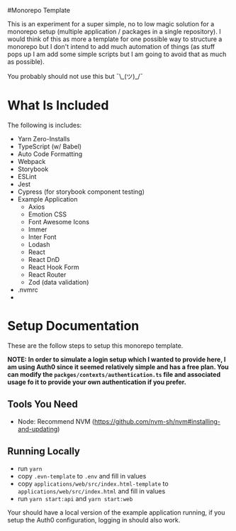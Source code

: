 #Monorepo Template

This is an experiment for a super simple, no to low magic solution for a monorepo setup (multiple application / packages in a single repository). I would think of this as more a template for one possible way to structure a monorepo but I don't intend to add much automation of things (as stuff pops up I am add some simple scripts but I am going to avoid that as much as possible).

You probably should not use this but ¯\\\_(ツ)_/¯

# What Is Included

The following is includes:

- Yarn Zero-Installs
- TypeScript (w/ Babel)
- Auto Code Formatting
- Webpack
- Storybook
- ESLint
- Jest
- Cypress (for storybook component testing)
- Example Application
  - Axios
  - Emotion CSS
  - Font Awesome Icons
  - Immer
  - Inter Font
  - Lodash
  - React
  - React DnD
  - React Hook Form
  - React Router
  - Zod (data validation)
- .nvmrc
- 

# Setup Documentation

These are the follow steps to setup this monorepo template.

**NOTE: In order to simulate a login setup which I wanted to provide here, I am using Auth0 since it seemed relatively simple and has a free plan. You can modify the `packges/contexts/authentication.ts` file and associated usage fo it to provide your own authentication if you prefer.**

## Tools You Need

- Node: Recommend NVM (https://github.com/nvm-sh/nvm#installing-and-updating)

## Running Locally

- run `yarn`
- copy `.evn-template` to `.env` and fill in values
- copy `applications/web/src/index.html-template` to `applications/web/src/index.html` and fill in values
- run `yarn start:api` and `yarn start:web`

Your should have a local version of the example application running, if you setup the Auth0 configuration, logging in should also work.
